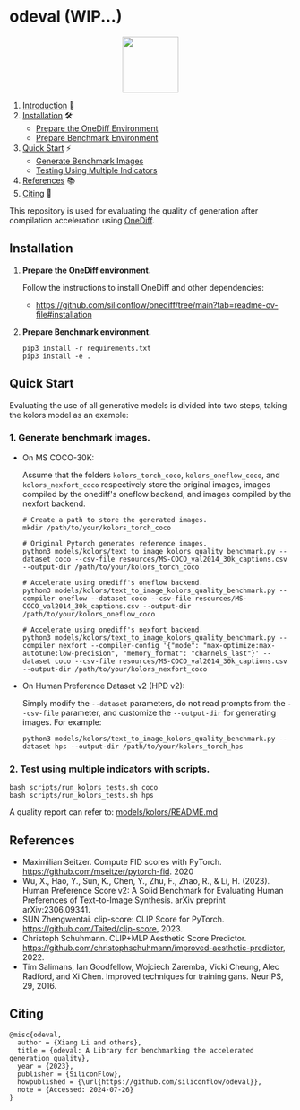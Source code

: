 # odeval (WIP...)

<p align="center">
<img src="imgs/onediff_logo.png" height="100">
</p>

1. [Introduction](#introduction) 🌟
2. [Installation](#installation) 🛠️
   - [Prepare the OneDiff Environment](#prepare-the-onediff-environment)
   - [Prepare Benchmark Environment](#prepare-benchmark-environment)
3. [Quick Start](#quick-start) ⚡
   - [Generate Benchmark Images](#generate-benchmark-images)
   - [Testing Using Multiple Indicators](#testing-using-multiple-indicators)
4. [References](#references) 📚
5. [Citing](#citing) 📖


This repository is used for evaluating the quality of generation after compilation acceleration using [OneDiff](https://github.com/siliconflow/onediff).



## Installation

1. **Prepare the OneDiff environment.**

    Follow the instructions to install OneDiff and other dependencies:
   - https://github.com/siliconflow/onediff/tree/main?tab=readme-ov-file#installation

2. **Prepare Benchmark environment.**


    ```
    pip3 install -r requirements.txt
    pip3 install -e .
    ```


## Quick Start

Evaluating the use of all generative models is divided into two steps, taking the kolors model as an example:

### 1. Generate benchmark images.

   - On MS COCO-30K:

      Assume that the folders `kolors_torch_coco`, `kolors_oneflow_coco`, and `kolors_nexfort_coco` respectively store the original images, images compiled by the onediff's oneflow backend, and images compiled by the nexfort backend.

      ```
      # Create a path to store the generated images.
      mkdir /path/to/your/kolors_torch_coco
      ```

      ```
      # Original Pytorch generates reference images.
      python3 models/kolors/text_to_image_kolors_quality_benchmark.py --dataset coco --csv-file resources/MS-COCO_val2014_30k_captions.csv --output-dir /path/to/your/kolors_torch_coco
      ```

      ```
      # Accelerate using onediff's oneflow backend.
      python3 models/kolors/text_to_image_kolors_quality_benchmark.py --compiler oneflow --dataset coco --csv-file resources/MS-COCO_val2014_30k_captions.csv --output-dir /path/to/your/kolors_oneflow_coco
      ```

      ```
      # Accelerate using onediff's nexfort backend.
      python3 models/kolors/text_to_image_kolors_quality_benchmark.py --compiler nexfort --compiler-config '{"mode": "max-optimize:max-autotune:low-precision", "memory_format": "channels_last"}' --dataset coco --csv-file resources/MS-COCO_val2014_30k_captions.csv --output-dir /path/to/your/kolors_nexfort_coco
      ```

   - On Human Preference Dataset v2 (HPD v2):

      Simply modify the `--dataset` parameters, do not read prompts from the `--csv-file` parameter, and customize the `--output-dir` for generating images. For example:

      ```
      python3 models/kolors/text_to_image_kolors_quality_benchmark.py --dataset hps --output-dir /path/to/your/kolors_torch_hps
      ```

### 2. Test using multiple indicators with scripts.


   ```
   bash scripts/run_kolors_tests.sh coco
   bash scripts/run_kolors_tests.sh hps
   ```

A quality report can refer to: [models/kolors/README.md](models/kolors/README.md)


## References

- Maximilian Seitzer. Compute FID scores with PyTorch. https://github.com/mseitzer/pytorch-fid. 2020
- Wu, X., Hao, Y., Sun, K., Chen, Y., Zhu, F., Zhao, R., & Li, H. (2023). Human Preference Score v2: A Solid Benchmark for Evaluating Human Preferences of Text-to-Image Synthesis. arXiv preprint arXiv:2306.09341.
- SUN Zhengwentai. clip-score: CLIP Score for PyTorch. https://github.com/Taited/clip-score, 2023.
- Christoph Schuhmann. CLIP+MLP Aesthetic Score Predictor. https://github.com/christophschuhmann/improved-aesthetic-predictor, 2022.
- Tim Salimans, Ian Goodfellow, Wojciech Zaremba, Vicki Cheung, Alec Radford, and Xi Chen. Improved techniques for training gans. NeurIPS, 29, 2016.


## Citing

```
@misc{odeval,
  author = {Xiang Li and others},
  title = {odeval: A Library for benchmarking the accelerated generation quality},
  year = {2023},
  publisher = {SiliconFlow},
  howpublished = {\url{https://github.com/siliconflow/odeval}},
  note = {Accessed: 2024-07-26}
}
```

